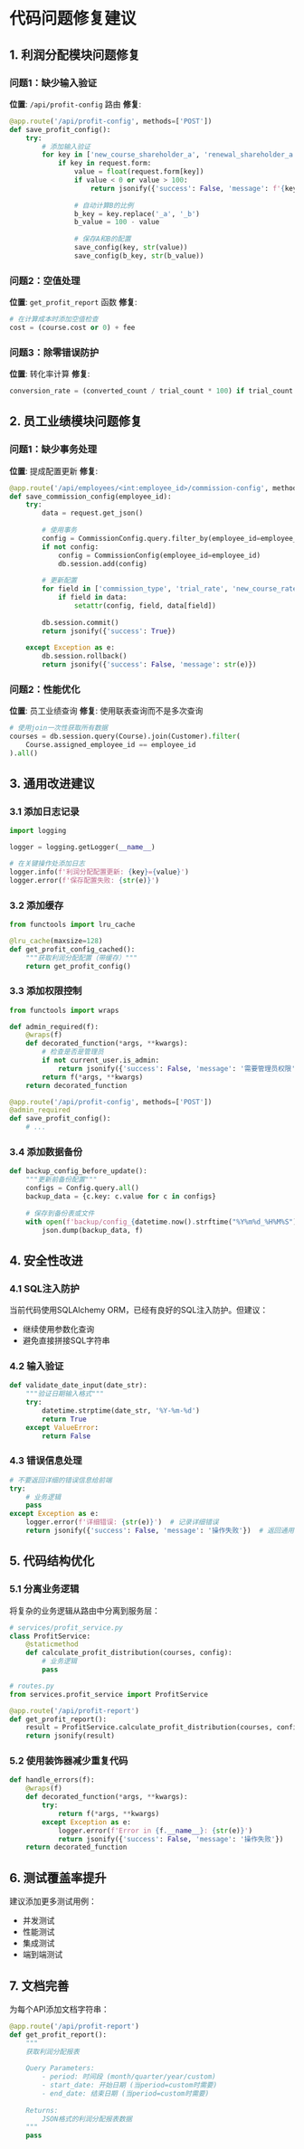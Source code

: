 # 代码问题修复建议

## 1. 利润分配模块问题修复

### 问题1：缺少输入验证
**位置**: `/api/profit-config` 路由
**修复**:
```python
@app.route('/api/profit-config', methods=['POST'])
def save_profit_config():
    try:
        # 添加输入验证
        for key in ['new_course_shareholder_a', 'renewal_shareholder_a']:
            if key in request.form:
                value = float(request.form[key])
                if value < 0 or value > 100:
                    return jsonify({'success': False, 'message': f'{key}必须在0-100之间'})
                
                # 自动计算B的比例
                b_key = key.replace('_a', '_b')
                b_value = 100 - value
                
                # 保存A和B的配置
                save_config(key, str(value))
                save_config(b_key, str(b_value))
```

### 问题2：空值处理
**位置**: `get_profit_report` 函数
**修复**:
```python
# 在计算成本时添加空值检查
cost = (course.cost or 0) + fee
```

### 问题3：除零错误防护
**位置**: 转化率计算
**修复**:
```python
conversion_rate = (converted_count / trial_count * 100) if trial_count > 0 else 0
```

## 2. 员工业绩模块问题修复

### 问题1：缺少事务处理
**位置**: 提成配置更新
**修复**:
```python
@app.route('/api/employees/<int:employee_id>/commission-config', methods=['POST'])
def save_commission_config(employee_id):
    try:
        data = request.get_json()
        
        # 使用事务
        config = CommissionConfig.query.filter_by(employee_id=employee_id).first()
        if not config:
            config = CommissionConfig(employee_id=employee_id)
            db.session.add(config)
        
        # 更新配置
        for field in ['commission_type', 'trial_rate', 'new_course_rate', 'renewal_rate', 'base_salary']:
            if field in data:
                setattr(config, field, data[field])
        
        db.session.commit()
        return jsonify({'success': True})
        
    except Exception as e:
        db.session.rollback()
        return jsonify({'success': False, 'message': str(e)})
```

### 问题2：性能优化
**位置**: 员工业绩查询
**修复**: 使用联表查询而不是多次查询
```python
# 使用join一次性获取所有数据
courses = db.session.query(Course).join(Customer).filter(
    Course.assigned_employee_id == employee_id
).all()
```

## 3. 通用改进建议

### 3.1 添加日志记录
```python
import logging

logger = logging.getLogger(__name__)

# 在关键操作处添加日志
logger.info(f'利润分配配置更新: {key}={value}')
logger.error(f'保存配置失败: {str(e)}')
```

### 3.2 添加缓存
```python
from functools import lru_cache

@lru_cache(maxsize=128)
def get_profit_config_cached():
    """获取利润分配配置（带缓存）"""
    return get_profit_config()
```

### 3.3 添加权限控制
```python
from functools import wraps

def admin_required(f):
    @wraps(f)
    def decorated_function(*args, **kwargs):
        # 检查是否是管理员
        if not current_user.is_admin:
            return jsonify({'success': False, 'message': '需要管理员权限'})
        return f(*args, **kwargs)
    return decorated_function

@app.route('/api/profit-config', methods=['POST'])
@admin_required
def save_profit_config():
    # ...
```

### 3.4 添加数据备份
```python
def backup_config_before_update():
    """更新前备份配置"""
    configs = Config.query.all()
    backup_data = {c.key: c.value for c in configs}
    
    # 保存到备份表或文件
    with open(f'backup/config_{datetime.now().strftime("%Y%m%d_%H%M%S")}.json', 'w') as f:
        json.dump(backup_data, f)
```

## 4. 安全性改进

### 4.1 SQL注入防护
当前代码使用SQLAlchemy ORM，已经有良好的SQL注入防护。但建议：
- 继续使用参数化查询
- 避免直接拼接SQL字符串

### 4.2 输入验证
```python
def validate_date_input(date_str):
    """验证日期输入格式"""
    try:
        datetime.strptime(date_str, '%Y-%m-%d')
        return True
    except ValueError:
        return False
```

### 4.3 错误信息处理
```python
# 不要返回详细的错误信息给前端
try:
    # 业务逻辑
    pass
except Exception as e:
    logger.error(f'详细错误: {str(e)}')  # 记录详细错误
    return jsonify({'success': False, 'message': '操作失败'})  # 返回通用错误
```

## 5. 代码结构优化

### 5.1 分离业务逻辑
将复杂的业务逻辑从路由中分离到服务层：
```python
# services/profit_service.py
class ProfitService:
    @staticmethod
    def calculate_profit_distribution(courses, config):
        # 业务逻辑
        pass

# routes.py
from services.profit_service import ProfitService

@app.route('/api/profit-report')
def get_profit_report():
    result = ProfitService.calculate_profit_distribution(courses, config)
    return jsonify(result)
```

### 5.2 使用装饰器减少重复代码
```python
def handle_errors(f):
    @wraps(f)
    def decorated_function(*args, **kwargs):
        try:
            return f(*args, **kwargs)
        except Exception as e:
            logger.error(f'Error in {f.__name__}: {str(e)}')
            return jsonify({'success': False, 'message': '操作失败'})
    return decorated_function
```

## 6. 测试覆盖率提升

建议添加更多测试用例：
- 并发测试
- 性能测试
- 集成测试
- 端到端测试

## 7. 文档完善

为每个API添加文档字符串：
```python
@app.route('/api/profit-report')
def get_profit_report():
    """
    获取利润分配报表
    
    Query Parameters:
        - period: 时间段 (month/quarter/year/custom)
        - start_date: 开始日期 (当period=custom时需要)
        - end_date: 结束日期 (当period=custom时需要)
    
    Returns:
        JSON格式的利润分配报表数据
    """
    pass
```